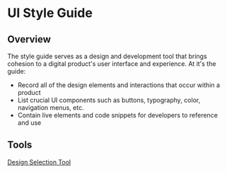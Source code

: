 # UI Style Guide

## Overview
The style guide serves as a design and development tool that brings cohesion to a digital product's user interface and experience. At it's the guide:
  * Record all of the design elements and interactions that occur within a product
  * List crucial UI components such as buttons, typography, color, navigation menus, etc.
  * Contain live elements and code snippets for developers to reference and use

## Tools
[Design Selection Tool](mockup.html)